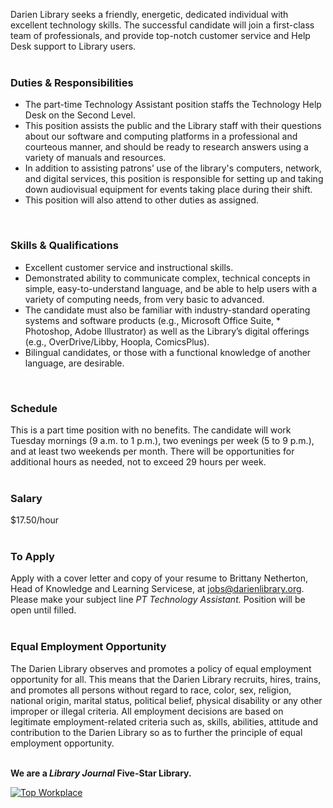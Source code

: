 Darien Library seeks a friendly, energetic, dedicated individual with excellent technology skills. The successful candidate will join a first-class team of professionals, and provide top-notch customer service and Help Desk support to Library users.
<br />
<br />

### Duties & Responsibilities
* The part-time Technology Assistant position staffs the Technology Help Desk on the Second Level.
* This position assists the public and the Library staff with their questions about our software and computing platforms in a professional and courteous manner, and should be ready to research answers using a variety of manuals and resources.
* In addition to assisting patrons’ use of the library's computers, network, and digital services, this position is responsible for setting up and taking down audiovisual equipment for events taking place during their shift.
* This position will also attend to other duties as assigned.
<br />

### Skills & Qualifications
* Excellent customer service and instructional skills.
* Demonstrated ability to communicate complex, technical concepts in simple, easy-to-understand language, and be able to help users with a variety of computing needs, from very basic to advanced.
* The candidate must also be familiar with industry-standard operating systems and software products (e.g., Microsoft Office Suite, * Photoshop, Adobe Illustrator) as well as the Library’s digital offerings (e.g., OverDrive/Libby, Hoopla, ComicsPlus).
* Bilingual candidates, or those with a functional knowledge of another language, are desirable.
<br />

### Schedule
This is a part time position with no benefits. The candidate will work Tuesday mornings (9 a.m. to 1 p.m.), two evenings per week (5 to 9 p.m.), and at least two weekends per month. There will be opportunities for additional hours as needed, not to exceed 29 hours per week.
<br />
<br />

### Salary
$17.50/hour
<br />
<br />

### To Apply
Apply with a cover letter and copy of your resume to Brittany Netherton, Head of Knowledge and Learning Servicese, at [jobs@darienlibrary.org](mailto:jobs@darienlibrary.org "Email Brittany Netherton"). Please make your subject line _PT Technology Assistant._ Position will be open until filled.
<br />
<br />

### Equal Employment Opportunity
The Darien Library observes and promotes a policy of equal employment opportunity for all. This means that the Darien Library recruits, hires, trains, and promotes all persons without regard to race, color, sex, religion, national origin, marital status, political belief, physical disability or any other improper or illegal criteria. All employment decisions are based on legitimate employment-related criteria such as, skills, abilities, attitude and contribution to the Darien Library so as to further the principle of equal employment opportunity.
<br />
<br />

<div class="row margin-bottom-20">
	
**We are a _Library Journal_ Five-Star Library.**

<div class="col-md-3">
<a href="https://dar.to/2Re2Gd7"><img class="img-responsive" src="/uploads/logos/2018_top_places_to_work_award.jpg" alt="Top Workplace" /></a>
</div>
</div>